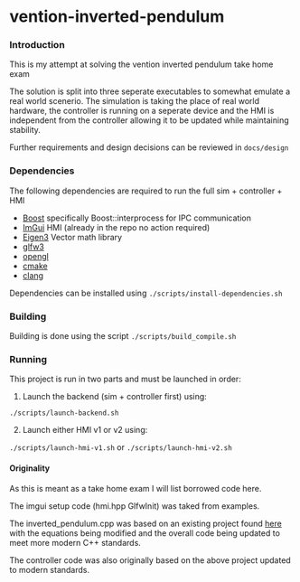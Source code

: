 # vention-inverted-pendulum
### Introduction
This is my attempt at solving the vention inverted pendulum take home exam

The solution is split into three seperate executables to somewhat emulate a real world scenerio. The simulation is taking the place of real world hardware, the controller is running on a seperate device and the HMI is independent from the controller allowing it to be updated while maintaining stability.

Further requirements and design decisions can be reviewed in ```docs/design```

### Dependencies
The following dependencies are required to run the full sim + controller + HMI

- [Boost](https://github.com/boostorg/boost) specifically Boost::interprocess for IPC communication
- [ImGui](https://github.com/ocornut/imgui) HMI (already in the repo no action required)
- [Eigen3](https://eigen.tuxfamily.org/index.php?title=Main_Page) Vector math library 
- [glfw3](https://www.glfw.org/) 
- [opengl](https://www.opengl.org/) 
- [cmake](https://cmake.org/) 
- [clang](https://clang.llvm.org/) 

Dependencies can be installed using
```./scripts/install-dependencies.sh```

### Building
Building is done using the script
```./scripts/build_compile.sh```

### Running
This project is run in two parts and must be launched in order:
1. Launch the backend (sim + controller first) using:

```./scripts/launch-backend.sh```

2. Launch either HMI v1 or v2 using:

```./scripts/launch-hmi-v1.sh``` or ```./scripts/launch-hmi-v2.sh```

#### Originality
As this is meant as a take home exam I will list borrowed code here.

The imgui setup code (hmi.hpp GlfwInit) was taked from examples.

The inverted_pendulum.cpp was based on an existing project found [here](https://github.com/jasleon/Inverted-Pendulum) with the equations being modified and the overall code being updated to meet more modern C++ standards. 

The controller code was also originally based on the above project updated to modern standards.
